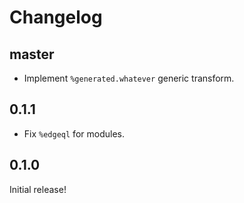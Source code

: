 # Changelog

## master

- Implement `%generated.whatever` generic transform.

## 0.1.1

- Fix `%edgeql` for modules.

## 0.1.0

Initial release!
